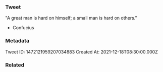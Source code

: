 ### Tweet
"A great man is hard on himself; a small man is hard on others." 

- Confucius

### Metadata
Tweet ID: 1472121959207034883
Created At: 2021-12-18T08:30:00.000Z

### Related

